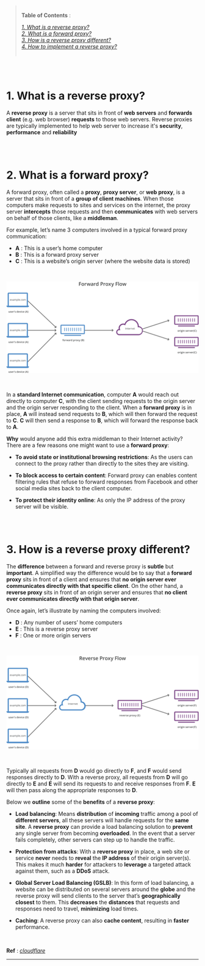 > <br /> **Table of Contents** : 
>
> *[1. What is a reverse proxy?](#reverse_proxy)* <br />
> *[2. What is a forward proxy?](#forward_proxy)* <br /> 
> *[3. How is a reverse proxy different?](#difference)* <br />
> *[4. How to implement a reverse proxy?](#implementation)* <br /> 
> <br />

<br />
<br />

# 1. What is a reverse proxy? <a id="reverse_proxy"></a>

A **reverse proxy** is a server that sits in front of **web servers** and **forwards client** (e.g. web browser) **requests** to those web servers. Reverse proxies are typically implemented to help web server to increase it's **security**, **performance** and **reliability**

<br />
<br />

# 2. What is a forward proxy? <a id="forward_proxy"></a>

A forward proxy, often called a **proxy**, **proxy server**, or **web proxy**, is a server that sits in front of a **group of client machines**. When those computers make requests to sites and services on the internet, the proxy server **intercepts** those requests and then **communicates** with web servers on behalf of those clients, like a **middleman**.

For example, let’s name 3 computers involved in a typical forward proxy communication:

- **A** : This is a user’s home computer
- **B** : This is a forward proxy server
- **C** : This is a website’s origin server (where the website data is stored)

<br />

![Forward Proxy Flow](./images/reverse_proxy_img_0.svg)

<br />

In a **standard Internet communication**, computer **A** would reach out directly to computer **C**, with the client sending requests to the origin server and the origin server responding to the client. When a **forward proxy** is in place, **A** will instead send requests to **B**, which will then forward the request to **C**. **C** will then send a response to **B**, which will forward the response back to **A**.

**Why** would anyone add this extra middleman to their Internet activity? There are a few reasons one might want to use a **forward proxy**:

- **To avoid state or institutional browsing restrictions**: As the users can connect to the proxy rather than directly to the sites they are visiting.

- **To block access to certain content**: Forward proxy can enables content filtering rules that refuse to forward responses from Facebook and other social media sites back to the client computer.

- **To protect their identity online**: As only the IP address of the proxy server will be visible.

<br />
<br />

# 3. How is a reverse proxy different? <a id="difference"></a>

The **difference** between a forward and reverse proxy is **subtle** but **important**. A simplified way the difference would be to say that a **forward proxy** sits in front of a client and ensures that **no origin server ever communicates directly with that specific client**. On the other hand, a **reverse proxy** sits in front of an origin server and ensures that **no client ever communicates directly with that origin server**.

Once again, let’s illustrate by naming the computers involved:

- **D** : Any number of users’ home computers
- **E** : This is a reverse proxy server
- **F** : One or more origin servers

<br />

![Reverse Proxy Flow](./images/reverse_proxy_img_1.svg)

<br />


Typically all requests from **D** would go directly to **F**, and **F** would send responses directly to **D**. With a reverse proxy, all requests from **D** will go directly to **E** and **E** will send its requests to and receive responses from **F**. **E** will then pass along the appropriate responses to **D**.

Below we **outline** some of the **benefits** of a **reverse proxy**:

- **Load balancing**: Means **distribution** of **incoming** traffic among a pool of **different servers**, all these servers will handle requests for the **same site**. A **reverse proxy** can provide a load balancing solution to **prevent** any single server from becoming **overloaded**. In the event that a server fails completely, other servers can step up to handle the traffic.

- **Protection from attacks**:  With a **reverse proxy** in place, a web site or service **never** needs to **reveal** the **IP address** of their origin server(s). This makes it much **harder** for attackers to **leverage** a targeted attack against them, such as a **DDoS** attack.

- **Global Server Load Balancing (GSLB)**: In this form of load balancing, a website can be distributed on several servers around the **globe** and the reverse proxy will send clients to the server that’s **geographically closest** to them. This **decreases** the **distances** that requests and responses need to travel, **minimizing** load times.

- **Caching**: A reverse proxy can also **cache content**, resulting in **faster** performance. 


<br />

**Ref** : [*cloudflare*](https://www.cloudflare.com/learning/cdn/glossary/reverse-proxy) 

---